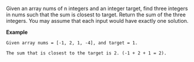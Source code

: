 Given an array nums of n integers and an integer target, find three integers in nums such that the sum is closest to target. Return the sum of the three integers. You may assume that each input would have exactly one solution.


**Example**
```
Given array nums = [-1, 2, 1, -4], and target = 1.

The sum that is closest to the target is 2. (-1 + 2 + 1 = 2).

```